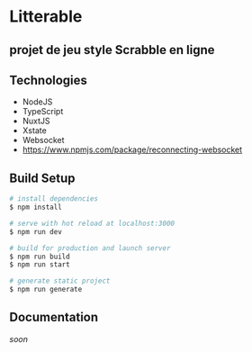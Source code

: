 # Litterable


## projet de jeu style Scrabble en ligne

## Technologies

- NodeJS
- TypeScript
- NuxtJS
- Xstate
- Websocket
- https://www.npmjs.com/package/reconnecting-websocket

## 

## Build Setup

```bash
# install dependencies
$ npm install

# serve with hot reload at localhost:3000
$ npm run dev

# build for production and launch server
$ npm run build
$ npm run start

# generate static project
$ npm run generate
```

## Documentation
*soon*